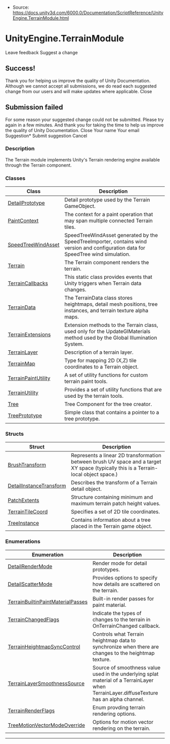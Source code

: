 * Source: https://docs.unity3d.com/6000.0/Documentation/ScriptReference/UnityEngine.TerrainModule.html

# UnityEngine.TerrainModule
Leave feedback
Suggest a change
## Success!
Thank you for helping us improve the quality of Unity Documentation. Although we cannot accept all submissions, we do read each suggested change from our users and will make updates where applicable.
Close
## Submission failed
For some reason your suggested change could not be submitted. Please <a>try again</a> in a few minutes. And thank you for taking the time to help us improve the quality of Unity Documentation.
Close
Your name Your email Suggestion* Submit suggestion
Cancel
### Description
The Terrain module implements Unity's Terrain rendering engine available through the Terrain component.
### Classes
Class | Description  
---|---  
[DetailPrototype](https://docs.unity3d.com/6000.0/Documentation/ScriptReference/DetailPrototype.html) | Detail prototype used by the Terrain GameObject.  
[PaintContext](https://docs.unity3d.com/6000.0/Documentation/ScriptReference/TerrainTools.PaintContext.html) | The context for a paint operation that may span multiple connected Terrain tiles.  
[SpeedTreeWindAsset](https://docs.unity3d.com/6000.0/Documentation/ScriptReference/SpeedTreeWindAsset.html) | SpeedTreeWindAsset generated by the SpeedTreeImporter, contains wind version and configuration data for SpeedTree wind simulation.   
[Terrain](https://docs.unity3d.com/6000.0/Documentation/ScriptReference/Terrain.html) | The Terrain component renders the terrain.  
[TerrainCallbacks](https://docs.unity3d.com/6000.0/Documentation/ScriptReference/TerrainCallbacks.html) | This static class provides events that Unity triggers when Terrain data changes.  
[TerrainData](https://docs.unity3d.com/6000.0/Documentation/ScriptReference/TerrainData.html) | The TerrainData class stores heightmaps, detail mesh positions, tree instances, and terrain texture alpha maps.  
[TerrainExtensions](https://docs.unity3d.com/6000.0/Documentation/ScriptReference/TerrainExtensions.html) | Extension methods to the Terrain class, used only for the UpdateGIMaterials method used by the Global Illumination System.  
[TerrainLayer](https://docs.unity3d.com/6000.0/Documentation/ScriptReference/TerrainLayer.html) | Description of a terrain layer.  
[TerrainMap](https://docs.unity3d.com/6000.0/Documentation/ScriptReference/TerrainUtils.TerrainMap.html) | Type for mapping 2D (X,Z) tile coordinates to a Terrain object.  
[TerrainPaintUtility](https://docs.unity3d.com/6000.0/Documentation/ScriptReference/TerrainTools.TerrainPaintUtility.html) | A set of utility functions for custom terrain paint tools.  
[TerrainUtility](https://docs.unity3d.com/6000.0/Documentation/ScriptReference/TerrainUtils.TerrainUtility.html) | Provides a set of utility functions that are used by the terrain tools.  
[Tree](https://docs.unity3d.com/6000.0/Documentation/ScriptReference/Tree.html) | Tree Component for the tree creator.  
[TreePrototype](https://docs.unity3d.com/6000.0/Documentation/ScriptReference/TreePrototype.html) | Simple class that contains a pointer to a tree prototype.  
### Structs
Struct | Description  
---|---  
[BrushTransform](https://docs.unity3d.com/6000.0/Documentation/ScriptReference/TerrainTools.BrushTransform.html) | Represents a linear 2D transformation between brush UV space and a target XY space (typically this is a Terrain-local object space.)  
[DetailInstanceTransform](https://docs.unity3d.com/6000.0/Documentation/ScriptReference/DetailInstanceTransform.html) | Describes the transform of a Terrain detail object.  
[PatchExtents](https://docs.unity3d.com/6000.0/Documentation/ScriptReference/PatchExtents.html) | Structure containing minimum and maximum terrain patch height values.  
[TerrainTileCoord](https://docs.unity3d.com/6000.0/Documentation/ScriptReference/TerrainUtils.TerrainTileCoord.html) | Specifies a set of 2D tile coordinates.  
[TreeInstance](https://docs.unity3d.com/6000.0/Documentation/ScriptReference/TreeInstance.html) | Contains information about a tree placed in the Terrain game object.  
### Enumerations
Enumeration | Description  
---|---  
[DetailRenderMode](https://docs.unity3d.com/6000.0/Documentation/ScriptReference/DetailRenderMode.html) | Render mode for detail prototypes.  
[DetailScatterMode](https://docs.unity3d.com/6000.0/Documentation/ScriptReference/DetailScatterMode.html) | Provides options to specify how details are scattered on the terrain.  
[TerrainBuiltinPaintMaterialPasses](https://docs.unity3d.com/6000.0/Documentation/ScriptReference/TerrainTools.TerrainBuiltinPaintMaterialPasses.html) | Built-in render passes for paint material.  
[TerrainChangedFlags](https://docs.unity3d.com/6000.0/Documentation/ScriptReference/TerrainChangedFlags.html) | Indicate the types of changes to the terrain in OnTerrainChanged callback.  
[TerrainHeightmapSyncControl](https://docs.unity3d.com/6000.0/Documentation/ScriptReference/TerrainHeightmapSyncControl.html) | Controls what Terrain heightmap data to synchronize when there are changes to the heightmap texture.  
[TerrainLayerSmoothnessSource](https://docs.unity3d.com/6000.0/Documentation/ScriptReference/TerrainLayerSmoothnessSource.html) | Source of smoothness value used in the underlying splat material of a TerrainLayer when TerrainLayer.diffuseTexture has an alpha channel.  
[TerrainRenderFlags](https://docs.unity3d.com/6000.0/Documentation/ScriptReference/TerrainRenderFlags.html) | Enum provding terrain rendering options.  
[TreeMotionVectorModeOverride](https://docs.unity3d.com/6000.0/Documentation/ScriptReference/TreeMotionVectorModeOverride.html) | Options for motion vector rendering on the terrain.  
* * *
